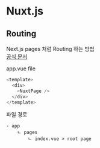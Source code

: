 # Nuxt.js

## Routing

Next.js pages 처럼 Routing 하는 방법  
[공식 문서](https://nuxt.com/docs/guide/directory-structure/pages)

app.vue file

```ts
<template>
  <div>
    <NuxtPage />
  </div>
</template>
```

파일 경로

```
- app
    ㄴ pages
        ㄴ index.vue > root page
```
